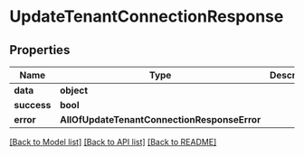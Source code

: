 # UpdateTenantConnectionResponse

## Properties
Name | Type | Description | Notes
------------ | ------------- | ------------- | -------------
**data** | **object** |  | [optional] 
**success** | **bool** |  | [optional] 
**error** | **AllOfUpdateTenantConnectionResponseError** |  | [optional] 

[[Back to Model list]](../README.md#documentation-for-models) [[Back to API list]](../README.md#documentation-for-api-endpoints) [[Back to README]](../README.md)


